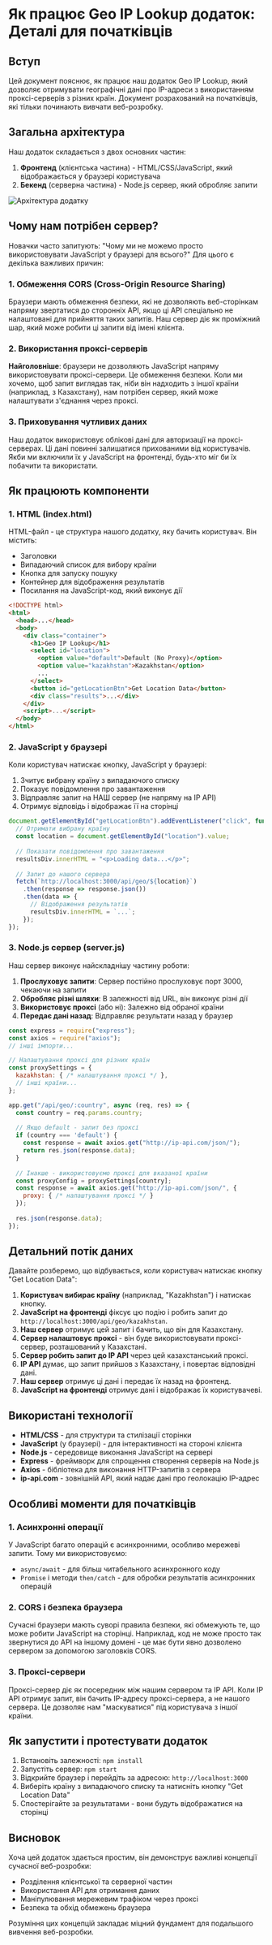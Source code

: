 # Як працює Geo IP Lookup додаток: Деталі для початківців

## Вступ

Цей документ пояснює, як працює наш додаток Geo IP Lookup, який дозволяє отримувати географічні дані про IP-адреси з використанням проксі-серверів з різних країн. Документ розрахований на початківців, які тільки починають вивчати веб-розробку.

## Загальна архітектура

Наш додаток складається з двох основних частин:

1. **Фронтенд** (клієнтська частина) - HTML/CSS/JavaScript, який відображається у браузері користувача
2. **Бекенд** (серверна частина) - Node.js сервер, який обробляє запити

![Архітектура додатку](https://i.imgur.com/JWqTn5r.png)

## Чому нам потрібен сервер?

Новачки часто запитують: "Чому ми не можемо просто використовувати JavaScript у браузері для всього?" Для цього є декілька важливих причин:

### 1. Обмеження CORS (Cross-Origin Resource Sharing)

Браузери мають обмеження безпеки, які не дозволяють веб-сторінкам напряму звертатися до сторонніх API, якщо ці API спеціально не налаштовані для прийняття таких запитів. Наш сервер діє як проміжний шар, який може робити ці запити від імені клієнта.

### 2. Використання проксі-серверів

**Найголовніше**: браузери не дозволяють JavaScript напряму використовувати проксі-сервери. Це обмеження безпеки. Коли ми хочемо, щоб запит виглядав так, ніби він надходить з іншої країни (наприклад, з Казахстану), нам потрібен сервер, який може налаштувати з'єднання через проксі.

### 3. Приховування чутливих даних

Наш додаток використовує облікові дані для авторизації на проксі-серверах. Ці дані повинні залишатися прихованими від користувачів. Якби ми включили їх у JavaScript на фронтенді, будь-хто міг би їх побачити та використати.

## Як працюють компоненти

### 1. HTML (index.html)

HTML-файл - це структура нашого додатку, яку бачить користувач. Він містить:
- Заголовки
- Випадаючий список для вибору країни
- Кнопка для запуску пошуку
- Контейнер для відображення результатів
- Посилання на JavaScript-код, який виконує дії

```html
<!DOCTYPE html>
<html>
  <head>...</head>
  <body>
    <div class="container">
      <h1>Geo IP Lookup</h1>
      <select id="location">
        <option value="default">Default (No Proxy)</option>
        <option value="kazakhstan">Kazakhstan</option>
        ...
      </select>
      <button id="getLocationBtn">Get Location Data</button>
      <div class="results">...</div>
    </div>
    <script>...</script>
  </body>
</html>
```

### 2. JavaScript у браузері

Коли користувач натискає кнопку, JavaScript у браузері:
1. Зчитує вибрану країну з випадаючого списку
2. Показує повідомлення про завантаження
3. Відправляє запит на НАШ сервер (не напряму на IP API)
4. Отримує відповідь і відображає її на сторінці

```javascript
document.getElementById("getLocationBtn").addEventListener("click", function () {
  // Отримати вибрану країну
  const location = document.getElementById("location").value;
  
  // Показати повідомлення про завантаження
  resultsDiv.innerHTML = "<p>Loading data...</p>";
  
  // Запит до нашого сервера
  fetch(`http://localhost:3000/api/geo/${location}`)
    .then(response => response.json())
    .then(data => {
      // Відображення результатів
      resultsDiv.innerHTML = `...`;
    });
});
```

### 3. Node.js сервер (server.js)

Наш сервер виконує найскладнішу частину роботи:

1. **Прослуховує запити**: Сервер постійно прослуховує порт 3000, чекаючи на запити
2. **Обробляє різні шляхи**: В залежності від URL, він виконує різні дії
3. **Використовує проксі** (або ні): Залежно від обраної країни
4. **Передає дані назад**: Відправляє результати назад у браузер

```javascript
const express = require("express");
const axios = require("axios");
// інші імпорти...

// Налаштування проксі для різних країн
const proxySettings = {
  kazakhstan: { /* налаштування проксі */ },
  // інші країни...
};

app.get("/api/geo/:country", async (req, res) => {
  const country = req.params.country;
  
  // Якщо default - запит без проксі
  if (country === 'default') {
    const response = await axios.get("http://ip-api.com/json/");
    return res.json(response.data);
  }
  
  // Інакше - використовуємо проксі для вказаної країни
  const proxyConfig = proxySettings[country];
  const response = await axios.get("http://ip-api.com/json/", {
    proxy: { /* налаштування проксі */ }
  });
  
  res.json(response.data);
});
```

## Детальний потік даних

Давайте розберемо, що відбувається, коли користувач натискає кнопку "Get Location Data":

1. **Користувач вибирає країну** (наприклад, "Kazakhstan") і натискає кнопку.
2. **JavaScript на фронтенді** фіксує цю подію і робить запит до `http://localhost:3000/api/geo/kazakhstan`.
3. **Наш сервер** отримує цей запит і бачить, що він для Казахстану.
4. **Сервер налаштовує проксі** - він буде використовувати проксі-сервер, розташований у Казахстані.
5. **Сервер робить запит до IP API** через цей казахстанський проксі.
6. **IP API** думає, що запит прийшов з Казахстану, і повертає відповідні дані.
7. **Наш сервер** отримує ці дані і передає їх назад на фронтенд.
8. **JavaScript на фронтенді** отримує дані і відображає їх користувачеві.

## Використані технології

- **HTML/CSS** - для структури та стилізації сторінки
- **JavaScript** (у браузері) - для інтерактивності на стороні клієнта
- **Node.js** - середовище виконання JavaScript на сервері
- **Express** - фреймворк для спрощення створення серверів на Node.js
- **Axios** - бібліотека для виконання HTTP-запитів з сервера
- **ip-api.com** - зовнішній API, який надає дані про геолокацію IP-адрес

## Особливі моменти для початківців

### 1. Асинхронні операції

У JavaScript багато операцій є асинхронними, особливо мережеві запити. Тому ми використовуємо:
- `async/await` - для більш читабельного асинхронного коду
- `Promise` і методи `then/catch` - для обробки результатів асинхронних операцій

### 2. CORS і безпека браузера

Сучасні браузери мають суворі правила безпеки, які обмежують те, що може робити JavaScript на сторінці. Наприклад, код не може просто так звернутися до API на іншому домені - це має бути явно дозволено сервером за допомогою заголовків CORS.

### 3. Проксі-сервери

Проксі-сервер діє як посередник між нашим сервером та IP API. Коли IP API отримує запит, він бачить IP-адресу проксі-сервера, а не нашого сервера. Це дозволяє нам "маскуватися" під користувача з іншої країни.

## Як запустити і протестувати додаток

1. Встановіть залежності: `npm install`
2. Запустіть сервер: `npm start`
3. Відкрийте браузер і перейдіть за адресою: `http://localhost:3000`
4. Виберіть країну з випадаючого списку та натисніть кнопку "Get Location Data"
5. Спостерігайте за результатами - вони будуть відображатися на сторінці

## Висновок

Хоча цей додаток здається простим, він демонструє важливі концепції сучасної веб-розробки:
- Розділення клієнтської та серверної частин
- Використання API для отримання даних
- Маніпулювання мережевим трафіком через проксі
- Безпека та обхід обмежень браузера

Розуміння цих концепцій закладає міцний фундамент для подальшого вивчення веб-розробки.
